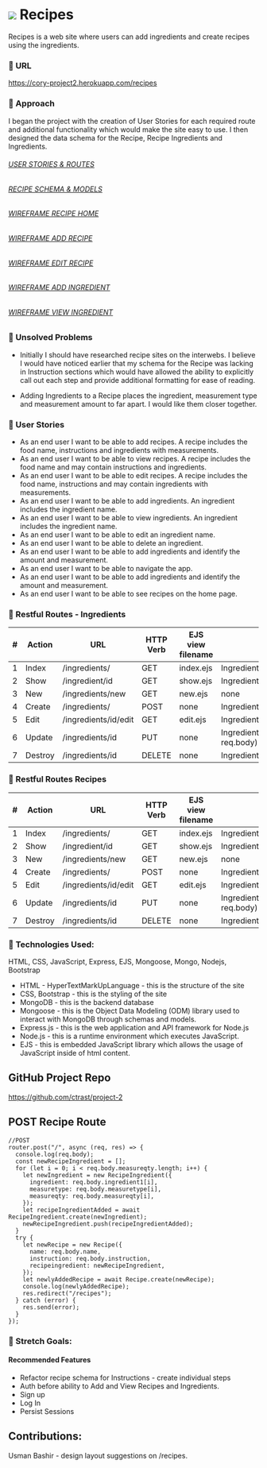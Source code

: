 # ![](/images/) **Recipes**

Recipes is a web site where users can add ingredients and create recipes using the ingredients.

### &#x1F535; URL

https://cory-project2.herokuapp.com/recipes

### &#x1F535; Approach 
I began the project with the creation of User Stories for each required route and additional functionality which would make the site easy to use. I then designed the data schema for the Recipe, Recipe Ingredients and Ingredients. 


###### [USER STORIES & ROUTES](https://github.com/ctrast/project-2/blob/main/docs/User%20Stories_Routes.pdf)
###### [RECIPE SCHEMA & MODELS](https://github.com/ctrast/project-2/blob/main/docs/Recipe%20Schema%20:%20Models.jpeg)
###### [WIREFRAME RECIPE HOME](https://github.com/ctrast/project-2/blob/main/docs/Recipe%20WF%20-%20Recipe%20Home.jpeg)
###### [WIREFRAME ADD RECIPE](https://github.com/ctrast/project-2/blob/main/docs/Recipe%20WF%20-%20Add%20Recipe.jpeg)
###### [WIREFRAME EDIT RECIPE](https://github.com/ctrast/project-2/blob/main/docs/Recipe%20WF%20-%20Edit%20Recipe.jpeg)
###### [WIREFRAME ADD INGREDIENT](https://github.com/ctrast/project-2/blob/main/docs/Recipe%20WF%20-%20Add%20Ingredient.jpeg)
###### [WIREFRAME VIEW INGREDIENT](https://github.com/ctrast/project-2/blob/main/docs/Recipe%20WF%20-%20View%20Ingredient.jpeg)


### &#x1F535; Unsolved Problems
* Initially I should have researched recipe sites on the interwebs. I believe I would have noticed earlier that my schema for the Recipe was lacking in Instruction sections which would have allowed the ability to explicitly call out each step and provide additional formatting for ease of reading. 

* Adding Ingredients to a Recipe places the ingredient, measurement type and measurement amount to far apart. I would like them closer together. 



### &#x1F535; User Stories
* As an end user I want to be able to add recipes. A recipe includes the food name, instructions and ingredients with measurements.
* As an end user I want to be able to view recipes. A recipe includes the food name and may contain instructions and ingredients.
* As an end user I want to be able to edit recipes. A recipe includes the food name, instructions and may contain ingredients with measurements.
* As an end user I want to be able to add ingredients. An ingredient includes the ingredient name. 
* As an end user I want to be able to view ingredients. An ingredient includes the ingredient name. 
* As an end user I want to be able to edit an ingredient name. 
* As an end user I want to be able to delete an ingredient. 
* As an end user I want to be able to add ingredients and identify the amount and measurement. 
* As an end user I want to be able to navigate the app.
* As an end user I want to be able to add ingredients and identify the amount and measurement. 
* As an end user I want to be able to see recipes on the home page.


### &#x1F535; Restful Routes - Ingredients

| #  | Action   | URL                   | HTTP Verb  | EJS view filename  | mongoose method                                        |
|----|----------|-----------------------|------------|--------------------|--------------------------------------------------------|
| 1  | Index    | /ingredients/         | GET        | index.ejs          | Ingredient.find()                                      |
| 2  | Show     | /ingredient/id        | GET        | show.ejs           | Ingredient.findById(req.params.id)                     |
| 3  | New      | /ingredients/new      | GET        | new.ejs            | none                                                   |
| 4  | Create   | /ingredients/         | POST       | none               | Ingredient.create(req.body)                            |
| 5  | Edit     | /ingredients/id/edit  | GET        | edit.ejs           | Ingredient.findById(req.params.id)                     |
| 6  | Update   | /ingredients/id       | PUT        | none               | Ingredient.findByIdAndUpdate(req.params.id, req.body)  |
| 7  | Destroy  | /ingredients/id       | DELETE     | none               | Ingredient.findByIdAndRemove(req.params.id)            |

### &#x1F535; Restful Routes Recipes
| #  | Action   | URL                   | HTTP Verb  | EJS view filename  | mongoose method                                        |
|----|----------|-----------------------|------------|--------------------|--------------------------------------------------------|
| 1  | Index    | /ingredients/         | GET        | index.ejs          | Ingredient.find()                                      |
| 2  | Show     | /ingredient/id        | GET        | show.ejs           | Ingredient.findById(req.params.id)                     |
| 3  | New      | /ingredients/new      | GET        | new.ejs            | none                                                   |
| 4  | Create   | /ingredients/         | POST       | none               | Ingredient.create(req.body)                            |
| 5  | Edit     | /ingredients/id/edit  | GET        | edit.ejs           | Ingredient.findById(req.params.id)                     |
| 6  | Update   | /ingredients/id       | PUT        | none               | Ingredient.findByIdAndUpdate(req.params.id, req.body)  |
| 7  | Destroy  | /ingredients/id       | DELETE     | none               | Ingredient.findByIdAndRemove(req.params.id)            |

### &#x1F535; **Technologies Used:**
HTML, CSS, JavaScript, Express, EJS, Mongoose, Mongo, Nodejs, Bootstrap

* HTML - HyperTextMarkUpLanguage - this is the structure of the site
* CSS, Bootstrap - this is the styling of the site
* MongoDB - this is the backend database
* Mongoose - this is the Object Data Modeling (ODM) library used to interact with MongoDB through schemas and models.
* Express.js - this is the web application and API framework for Node.js 
* Node.js - this is a runtime environment which executes JavaScript.
* EJS - this is embedded JavaScript library which allows the usage of JavaScript inside of html content.

## GitHub Project Repo
https://github.com/ctrast/project-2

## POST Recipe Route 

```
//POST
router.post("/", async (req, res) => {
  console.log(req.body);
  const newRecipeIngredient = [];
  for (let i = 0; i < req.body.measureqty.length; i++) {
    let newIngredient = new RecipeIngredient({
      ingredient: req.body.ingredient1[i],
      measuretype: req.body.measuretype[i],
      measureqty: req.body.measureqty[i],
    });
    let recipeIngredientAdded = await RecipeIngredient.create(newIngredient);
    newRecipeIngredient.push(recipeIngredientAdded);
  }
  try {
    let newRecipe = new Recipe({
      name: req.body.name,
      instruction: req.body.instruction,
      recipeingredient: newRecipeIngredient,
    });
    let newlyAddedRecipe = await Recipe.create(newRecipe);
    console.log(newlyAddedRecipe);
    res.redirect("/recipes");
  } catch (error) {
    res.send(error);
  }
});

```

### &#x1F535; Stretch Goals:
#### Recommended Features
* Refactor recipe schema for Instructions - create individual steps
* Auth before ability to Add and View Recipes and Ingredients. 
* Sign up 
* Log In 
* Persist Sessions 


## Contributions:

Usman Bashir - design layout suggestions on /recipes.

